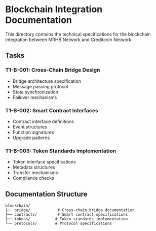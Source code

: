 # Blockchain Integration Documentation

This directory contains the technical specifications for the blockchain integration between MRHB Network and Creditcoin Network.

## Tasks

### T1-B-001: Cross-Chain Bridge Design
- Bridge architecture specification
- Message passing protocol
- State synchronization
- Failover mechanisms

### T1-B-002: Smart Contract Interfaces
- Contract interface definitions
- Event structures
- Function signatures
- Upgrade patterns

### T1-B-003: Token Standards Implementation
- Token interface specifications
- Metadata structures
- Transfer mechanisms
- Compliance checks

## Documentation Structure

```
blockchain/
├── bridge/            # Cross-chain bridge documentation
├── contracts/         # Smart contract specifications
├── tokens/           # Token standards implementation
└── protocols/        # Protocol specifications
``` 